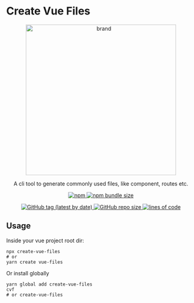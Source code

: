 # Create Vue Files

<p align="center">
  <img width="400" src="https://svgshare.com/i/Xu7.svg" alt="brand">
</p>

<p align="center">
A cli tool to generate commonly used files, like component, routes etc.
</p>

<p align="center">
  <a href="https://www.npmjs.com/package/create-vue-files">
    <img alt="npm" src="https://img.shields.io/npm/v/create-vue-files?color=slateblue&label=create-vue-files&logo=npm&style=for-the-badge">
    <img alt="npm bundle size" src="https://img.shields.io/bundlephobia/minzip/create-vue-files?color=palegreen&style=for-the-badge">
  </a>
</p>
<p align="center">
  <a href="https://github.com/iamyoki/create-vue-files">
    <img alt="GitHub tag (latest by date)" src="https://img.shields.io/github/v/tag/iamyoki/create-vue-files?color=royalblue&label=github&logo=github&style=for-the-badge">
    <img alt="GitHub repo size" src="https://img.shields.io/github/repo-size/iamyoki/create-vue-files?color=violet&style=for-the-badge">
    <img alt="lines of code" src="https://img.shields.io/tokei/lines/github/iamyoki/create-vue-files?color=gold&style=for-the-badge">
  </a>
</p>

## Usage

Inside your vue project root dir:

```shell
npx create-vue-files
# or
yarn create vue-files
```

Or install globally

```shell
yarn global add create-vue-files
cvf
# or create-vue-files
```